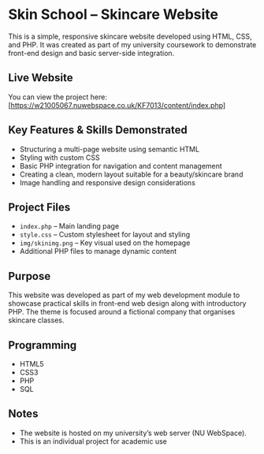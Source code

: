 # Skin School – Skincare Website

This is a simple, responsive skincare website developed using HTML, CSS, and PHP. It was created as part of my university coursework to demonstrate front-end design and basic server-side integration.

## Live Website  
You can view the project here:  
[https://w21005067.nuwebspace.co.uk/KF7013/content/index.php]

## Key Features & Skills Demonstrated
- Structuring a multi-page website using semantic HTML
- Styling with custom CSS
- Basic PHP integration for navigation and content management
- Creating a clean, modern layout suitable for a beauty/skincare brand
- Image handling and responsive design considerations

## Project Files
- `index.php` – Main landing page
- `style.css` – Custom stylesheet for layout and styling
- `img/skinimg.png` – Key visual used on the homepage
- Additional PHP files to manage dynamic content 

## Purpose
This website was developed as part of my web development module to showcase practical skills in front-end web design along with introductory PHP. The theme is focused around a fictional company that organises skincare classes. 

## Programming 
- HTML5
- CSS3
- PHP
- SQL 

## Notes
- The website is hosted on my university’s web server (NU WebSpace).
- This is an individual project for academic use 
